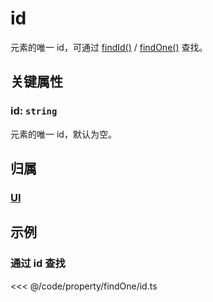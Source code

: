 # id

元素的唯一 id，可通过 [findId()](/reference/property/findOne.md) / [findOne()](/reference/property/findOne.md) 查找。

## 关键属性

### id: `string`

元素的唯一 id，默认为空。

## 归属

### [UI](/reference/display/UI.md#基础属性)

## 示例

### 通过 id 查找

<<< @/code/property/findOne/id.ts
